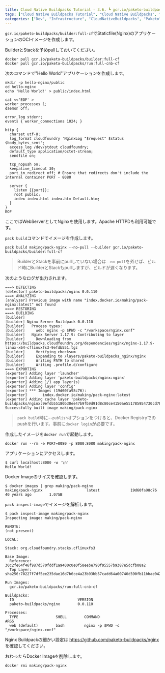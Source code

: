 ```yaml
---
title: Cloud Native Buildpacks Tutorial - 3.6. ┗ gcr.io/paketo-buildpacks/builder:full-cf BuilderでStaticfileアプリ(Nginx)のOCIイメージを作成
tags: ["Cloud Native Buildpacks Tutorial", "Cloud Native Buildpacks", "Paketo", "Series"]
categories: ["Dev", "Infrastructure", "CloudNativeBuildpacks", "Paketo"]
---
```


`gcr.io/paketo-buildpacks/builder:full-cf`でStaticfile(Nginx)のアプリケーションのOCIイメージを作成します。

BuilderとStackを予めpullしておいてください。

```
docker pull gcr.io/paketo-buildpacks/builder:full-cf
docker pull gcr.io/paketo-buildpacks/run:full-cnb-cf
```

次のコマンドで"Hello World"アプリケーションを作成します。

```
mkdir -p hello-nginx/public
cd hello-nginx
echo 'Hello World!' > public/index.html

cat <<'EOF' > 
worker_processes 1;
daemon off;

error_log stderr;
events { worker_connections 1024; }

http {
  charset utf-8;
  log_format cloudfoundry 'NginxLog "$request" $status $body_bytes_sent';
  access_log /dev/stdout cloudfoundry;
  default_type application/octet-stream;
  sendfile on;

  tcp_nopush on;
  keepalive_timeout 30;
  port_in_redirect off; # Ensure that redirects don't include the internal container PORT - 8080

  server {
    listen {{port}};
    root public;
    index index.html index.htm Default.htm;
  }
}
EOF
```

ここではWebServerとしてNginxを使用します。Apache HTTPDも利用可能です。

`pack build`コマンドでイメージを作成します。

```
pack build making/pack-nginx --no-pull --builder gcr.io/paketo-buildpacks/builder:full-cf
```

> BuilderとStackを事前にpullしていない場合は`--no-pull`を外せば、ビルド時にBuilderとStackもpullしますが、ビルドが遅くなります。

次のようなログが出力されます。

```
===> DETECTING
[detector] paketo-buildpacks/nginx 0.0.110
===> ANALYZING
[analyzer] Previous image with name "index.docker.io/making/pack-nginx:latest" not found
===> RESTORING
===> BUILDING
[builder] 
[builder] Nginx Server Buildpack 0.0.110
[builder]   Process types:
[builder]     web: nginx -p $PWD -c "/workspace/nginx.conf"
[builder]   Nginx Server 1.17.9: Contributing to layer
[builder]     Downloading from https://buildpacks.cloudfoundry.org/dependencies/nginx/nginx-1.17.9-linux-x64-cflinuxfs3-9efdb551.tgz
[builder]     Verifying checksum
[builder]     Expanding to /layers/paketo-buildpacks_nginx/nginx
[builder]     Writing PATH to shared
[builder]     Writing .profile.d/configure
===> EXPORTING
[exporter] Adding layer 'launcher'
[exporter] Adding layer 'paketo-buildpacks/nginx:nginx'
[exporter] Adding 1/1 app layer(s)
[exporter] Adding layer 'config'
[exporter] *** Images (19d60fa98c76):
[exporter]       index.docker.io/making/pack-nginx:latest
[exporter] Adding cache layer 'paketo-buildpacks/nginx:9efdb55180b30ee47b9fb9d91d8c80ce4150ae551785954730cd7831c82142ea'
Successfully built image making/pack-nginx
```

> `pack build`時に`--publish`オプションをつけると、Docker Registryでのpushを行います。事前に`docker login`が必要です。

作成したイメージを`docker run`で起動します。

```
docker run --rm -e PORT=8080 -p 8080:8080 making/pack-nginx
```

アプリケーションにアクセスします。

```
$ curl localhost:8080 -w '\n'
Hello World!
```

Docker Imageのサイズを確認します。

```
$ docker images | grep making/pack-nginx
making/pack-nginx                    latest              19d60fa98c76        40 years ago        1.07GB
```

`pack inspect-image`でイメージを解析します。

```
$ pack inspect-image making/pack-nginx
Inspecting image: making/pack-nginx

REMOTE:
(not present)

LOCAL:

Stack: org.cloudfoundry.stacks.cflinuxfs3

Base Image:
  Reference: 30c2fe64f46f987d570fddf1a9400c0e0f58eebe790f95557b9387e5dcfb08a2
  Top Layer: sha256:70227f7df5ee235dae16d7b6ce4a23b03bb57cadd64a00740d590fb11bbae042

Run Images:
  gcr.io/paketo-buildpacks/run:full-cnb-cf

Buildpacks:
  ID                             VERSION
  paketo-buildpacks/nginx        0.0.110

Processes:
  TYPE                 SHELL        COMMAND                                         ARGS
  web (default)        bash         nginx -p $PWD -c "/workspace/nginx.conf"
```

Nginx Buildpackの細かい設定は
https://github.com/paketo-buildpacks/nginx
を確認してください。

おわったらDocker Imageを削除します。

```
docker rmi making/pack-nginx
```